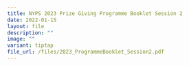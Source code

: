 ```yaml
---
title: NYPS 2023 Prize Giving Programme Booklet Session 2
date: 2022-01-15
layout: file
description: ""
image: ""
variant: tiptap
file_url: /files/2023_ProgrammeBooklet_Session2.pdf
---
```

